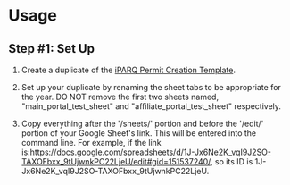 
# Usage

## Step #1: Set Up
1. Create a duplicate of the [iPARQ Permit Creation Template](https://docs.google.com/spreadsheets/d/1WOto59_8sdDg1_4Zd52UAteDmusdW1F5WdtBbGhpouk/edit#gid=566784415).

2. Set up your duplicate by renaming the sheet tabs to be appropriate for the year. DO NOT remove the first two sheets named, "main_portal_test_sheet" and "affiliate_portal_test_sheet" respectively.

3. Copy everything after the '/sheets/' portion and before the '/edit/' portion of your Google Sheet's link. This will be entered into the command line. For example, if the link is:https://docs.google.com/spreadsheets/d/1J-Jx6Ne2K_vqI9J2SO-TAXOFbxx_9tUjwnkPC22LjeU/edit#gid=151537240/, so its ID is 1J-Jx6Ne2K_vqI9J2SO-TAXOFbxx_9tUjwnkPC22LjeU.



